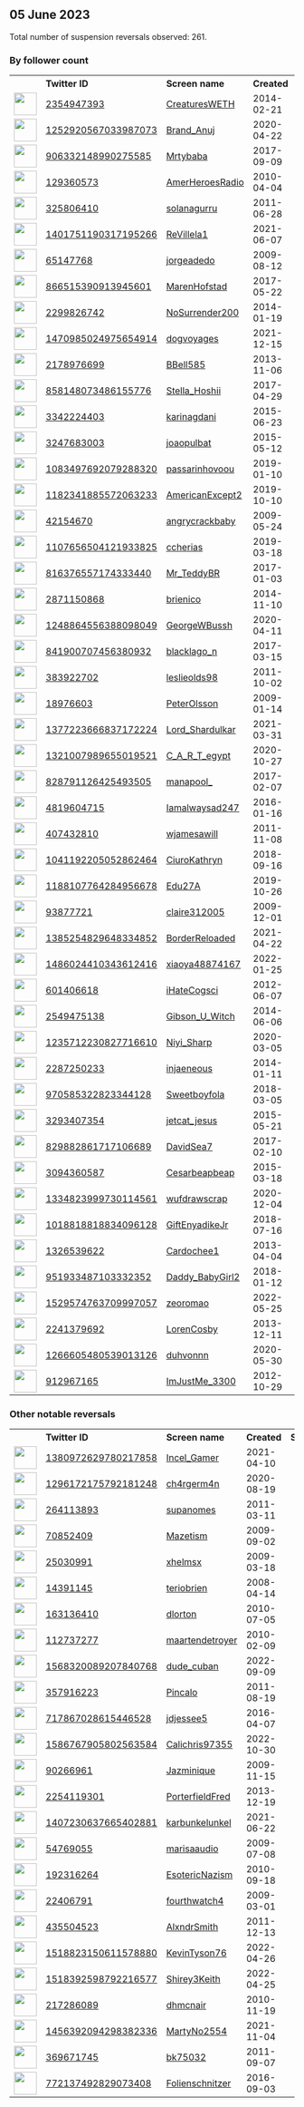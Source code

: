 
## 05 June 2023
Total number of suspension reversals observed: 261.

### By follower count
<table><tr><th></th><th align="left">Twitter ID</th><th align="left">Screen name</th>
<th align="left">Created</th><th align="left">Status</th><th align="left">Suspended</th><th align="left">Followers</th>
<tr><td><a href="https://pbs.twimg.com/profile_images/1666093471638355971/Ohqh8cWD_normal.jpg"><img src="https://pbs.twimg.com/profile_images/1666093471638355971/Ohqh8cWD_normal.jpg" width="40px" height="40px" align="center"/></a></td><td><a href="https://twitter.com/intent/user?user_id=2354947393">2354947393</a></td><td><a href="https://twitter.com/CreaturesWETH">CreaturesWETH</a></td><td>2014-02-21</td><td align="center"></td><td></td><td>118492</td></tr>
<tr><td><a href="https://pbs.twimg.com/profile_images/1398677279216046080/ReGXlqBT_normal.jpg"><img src="https://pbs.twimg.com/profile_images/1398677279216046080/ReGXlqBT_normal.jpg" width="40px" height="40px" align="center"/></a></td><td><a href="https://twitter.com/intent/user?user_id=1252920567033987073">1252920567033987073</a></td><td><a href="https://twitter.com/Brand_Anuj">Brand_Anuj</a></td><td>2020-04-22</td><td align="center"></td><td></td><td>114837</td></tr>
<tr><td><a href="https://pbs.twimg.com/profile_images/1665448837849161729/KvR-N5pc_normal.jpg"><img src="https://pbs.twimg.com/profile_images/1665448837849161729/KvR-N5pc_normal.jpg" width="40px" height="40px" align="center"/></a></td><td><a href="https://twitter.com/intent/user?user_id=906332148990275585">906332148990275585</a></td><td><a href="https://twitter.com/Mrtybaba">Mrtybaba</a></td><td>2017-09-09</td><td align="center"></td><td></td><td>50415</td></tr>
<tr><td><a href="https://pbs.twimg.com/profile_images/1143713042/twittericon_normal.PNG"><img src="https://pbs.twimg.com/profile_images/1143713042/twittericon_normal.PNG" width="40px" height="40px" align="center"/></a></td><td><a href="https://twitter.com/intent/user?user_id=129360573">129360573</a></td><td><a href="https://twitter.com/AmerHeroesRadio">AmerHeroesRadio</a></td><td>2010-04-04</td><td align="center"></td><td>2022-10-28</td><td>25071</td></tr>
<tr><td><a href="https://pbs.twimg.com/profile_images/1664077425536299009/eD0uHiUZ_normal.jpg"><img src="https://pbs.twimg.com/profile_images/1664077425536299009/eD0uHiUZ_normal.jpg" width="40px" height="40px" align="center"/></a></td><td><a href="https://twitter.com/intent/user?user_id=325806410">325806410</a></td><td><a href="https://twitter.com/solanagurru">solanagurru</a></td><td>2011-06-28</td><td align="center"></td><td>2023-05-04</td><td>22900</td></tr>
<tr><td><a href="https://pbs.twimg.com/profile_images/1584533912864395266/e_bcbxLc_normal.jpg"><img src="https://pbs.twimg.com/profile_images/1584533912864395266/e_bcbxLc_normal.jpg" width="40px" height="40px" align="center"/></a></td><td><a href="https://twitter.com/intent/user?user_id=1401751190317195266">1401751190317195266</a></td><td><a href="https://twitter.com/ReVillela1">ReVillela1</a></td><td>2021-06-07</td><td align="center"></td><td></td><td>22877</td></tr>
<tr><td><a href="https://pbs.twimg.com/profile_images/1509390791419912193/K0g6B043_normal.jpg"><img src="https://pbs.twimg.com/profile_images/1509390791419912193/K0g6B043_normal.jpg" width="40px" height="40px" align="center"/></a></td><td><a href="https://twitter.com/intent/user?user_id=65147768">65147768</a></td><td><a href="https://twitter.com/jorgeadedo">jorgeadedo</a></td><td>2009-08-12</td><td align="center"></td><td>2022-08-23</td><td>14852</td></tr>
<tr><td><a href="https://pbs.twimg.com/profile_images/1383589404426399746/2hkKp706_normal.jpg"><img src="https://pbs.twimg.com/profile_images/1383589404426399746/2hkKp706_normal.jpg" width="40px" height="40px" align="center"/></a></td><td><a href="https://twitter.com/intent/user?user_id=866515390913945601">866515390913945601</a></td><td><a href="https://twitter.com/MarenHofstad">MarenHofstad</a></td><td>2017-05-22</td><td align="center"></td><td>2022-12-31</td><td>13170</td></tr>
<tr><td><a href="https://pbs.twimg.com/profile_images/1391915541619687426/Kp5yMemu_normal.jpg"><img src="https://pbs.twimg.com/profile_images/1391915541619687426/Kp5yMemu_normal.jpg" width="40px" height="40px" align="center"/></a></td><td><a href="https://twitter.com/intent/user?user_id=2299826742">2299826742</a></td><td><a href="https://twitter.com/NoSurrender200">NoSurrender200</a></td><td>2014-01-19</td><td align="center"></td><td>2022-06-25</td><td>12603</td></tr>
<tr><td><a href="https://pbs.twimg.com/profile_images/1519368514137640960/Q9MPxkxC_normal.jpg"><img src="https://pbs.twimg.com/profile_images/1519368514137640960/Q9MPxkxC_normal.jpg" width="40px" height="40px" align="center"/></a></td><td><a href="https://twitter.com/intent/user?user_id=1470985024975654914">1470985024975654914</a></td><td><a href="https://twitter.com/dogvoyages">dogvoyages</a></td><td>2021-12-15</td><td align="center"></td><td>2022-08-03</td><td>10839</td></tr>
<tr><td><a href="https://pbs.twimg.com/profile_images/1659688882135351297/MIlQ7ckv_normal.jpg"><img src="https://pbs.twimg.com/profile_images/1659688882135351297/MIlQ7ckv_normal.jpg" width="40px" height="40px" align="center"/></a></td><td><a href="https://twitter.com/intent/user?user_id=2178976699">2178976699</a></td><td><a href="https://twitter.com/BBell585">BBell585</a></td><td>2013-11-06</td><td align="center"></td><td>2023-04-17</td><td>10185</td></tr>
<tr><td><a href="https://pbs.twimg.com/profile_images/1599200540113612801/52xPXGd1_normal.jpg"><img src="https://pbs.twimg.com/profile_images/1599200540113612801/52xPXGd1_normal.jpg" width="40px" height="40px" align="center"/></a></td><td><a href="https://twitter.com/intent/user?user_id=858148073486155776">858148073486155776</a></td><td><a href="https://twitter.com/Stella_Hoshii">Stella_Hoshii</a></td><td>2017-04-29</td><td align="center"></td><td>2023-05-27</td><td>10003</td></tr>
<tr><td><a href="https://pbs.twimg.com/profile_images/1349329567509585923/-XIiQ_x6_normal.jpg"><img src="https://pbs.twimg.com/profile_images/1349329567509585923/-XIiQ_x6_normal.jpg" width="40px" height="40px" align="center"/></a></td><td><a href="https://twitter.com/intent/user?user_id=3342224403">3342224403</a></td><td><a href="https://twitter.com/karinagdani">karinagdani</a></td><td>2015-06-23</td><td align="center"></td><td></td><td>7581</td></tr>
<tr><td><a href="https://pbs.twimg.com/profile_images/1426586185326018565/CgBbUOwY_normal.jpg"><img src="https://pbs.twimg.com/profile_images/1426586185326018565/CgBbUOwY_normal.jpg" width="40px" height="40px" align="center"/></a></td><td><a href="https://twitter.com/intent/user?user_id=3247683003">3247683003</a></td><td><a href="https://twitter.com/joaopulbat">joaopulbat</a></td><td>2015-05-12</td><td align="center"></td><td>2022-07-18</td><td>7040</td></tr>
<tr><td><a href="https://pbs.twimg.com/profile_images/1222312635233918976/_KtxVW3r_normal.jpg"><img src="https://pbs.twimg.com/profile_images/1222312635233918976/_KtxVW3r_normal.jpg" width="40px" height="40px" align="center"/></a></td><td><a href="https://twitter.com/intent/user?user_id=1083497692079288320">1083497692079288320</a></td><td><a href="https://twitter.com/passarinhovoou">passarinhovoou</a></td><td>2019-01-10</td><td align="center"></td><td></td><td>6305</td></tr>
<tr><td><a href="https://pbs.twimg.com/profile_images/1375852742309261315/M0cEMTjP_normal.jpg"><img src="https://pbs.twimg.com/profile_images/1375852742309261315/M0cEMTjP_normal.jpg" width="40px" height="40px" align="center"/></a></td><td><a href="https://twitter.com/intent/user?user_id=1182341885572063233">1182341885572063233</a></td><td><a href="https://twitter.com/AmericanExcept2">AmericanExcept2</a></td><td>2019-10-10</td><td align="center"></td><td>2022-10-29</td><td>6244</td></tr>
<tr><td><a href="https://pbs.twimg.com/profile_images/1669296488596271105/koEzA5vA_normal.jpg"><img src="https://pbs.twimg.com/profile_images/1669296488596271105/koEzA5vA_normal.jpg" width="40px" height="40px" align="center"/></a></td><td><a href="https://twitter.com/intent/user?user_id=42154670">42154670</a></td><td><a href="https://twitter.com/angrycrackbaby">angrycrackbaby</a></td><td>2009-05-24</td><td align="center"></td><td></td><td>6213</td></tr>
<tr><td><a href="https://pbs.twimg.com/profile_images/1667542786139193346/e6D6UCbD_normal.jpg"><img src="https://pbs.twimg.com/profile_images/1667542786139193346/e6D6UCbD_normal.jpg" width="40px" height="40px" align="center"/></a></td><td><a href="https://twitter.com/intent/user?user_id=1107656504121933825">1107656504121933825</a></td><td><a href="https://twitter.com/ccherias">ccherias</a></td><td>2019-03-18</td><td align="center"></td><td>2023-05-27</td><td>6157</td></tr>
<tr><td><a href="https://pbs.twimg.com/profile_images/1374191217236402179/iQ8-kfEf_normal.jpg"><img src="https://pbs.twimg.com/profile_images/1374191217236402179/iQ8-kfEf_normal.jpg" width="40px" height="40px" align="center"/></a></td><td><a href="https://twitter.com/intent/user?user_id=816376557174333440">816376557174333440</a></td><td><a href="https://twitter.com/Mr_TeddyBR">Mr_TeddyBR</a></td><td>2017-01-03</td><td align="center"></td><td>2022-07-03</td><td>5077</td></tr>
<tr><td><a href="https://pbs.twimg.com/profile_images/1425992056263122946/tzsYW7bW_normal.jpg"><img src="https://pbs.twimg.com/profile_images/1425992056263122946/tzsYW7bW_normal.jpg" width="40px" height="40px" align="center"/></a></td><td><a href="https://twitter.com/intent/user?user_id=2871150868">2871150868</a></td><td><a href="https://twitter.com/brienico">brienico</a></td><td>2014-11-10</td><td align="center"></td><td>2022-07-10</td><td>4933</td></tr>
<tr><td><a href="https://pbs.twimg.com/profile_images/1665833907550408704/7Xww9Xl5_normal.jpg"><img src="https://pbs.twimg.com/profile_images/1665833907550408704/7Xww9Xl5_normal.jpg" width="40px" height="40px" align="center"/></a></td><td><a href="https://twitter.com/intent/user?user_id=1248864556388098049">1248864556388098049</a></td><td><a href="https://twitter.com/GeorgeWBussh">GeorgeWBussh</a></td><td>2020-04-11</td><td align="center"></td><td></td><td>4849</td></tr>
<tr><td><a href="https://pbs.twimg.com/profile_images/1629416689883545601/3AsYXDsf_normal.jpg"><img src="https://pbs.twimg.com/profile_images/1629416689883545601/3AsYXDsf_normal.jpg" width="40px" height="40px" align="center"/></a></td><td><a href="https://twitter.com/intent/user?user_id=841900707456380932">841900707456380932</a></td><td><a href="https://twitter.com/blacklago_n">blacklago_n</a></td><td>2017-03-15</td><td align="center"></td><td>2023-05-27</td><td>4760</td></tr>
<tr><td><a href="https://pbs.twimg.com/profile_images/1665671745355804672/SY8lEVbb_normal.jpg"><img src="https://pbs.twimg.com/profile_images/1665671745355804672/SY8lEVbb_normal.jpg" width="40px" height="40px" align="center"/></a></td><td><a href="https://twitter.com/intent/user?user_id=383922702">383922702</a></td><td><a href="https://twitter.com/leslieolds98">leslieolds98</a></td><td>2011-10-02</td><td align="center"></td><td>2022-08-19</td><td>4402</td></tr>
<tr><td><a href="https://pbs.twimg.com/profile_images/639527151398711296/O1e2CPpg_normal.jpg"><img src="https://pbs.twimg.com/profile_images/639527151398711296/O1e2CPpg_normal.jpg" width="40px" height="40px" align="center"/></a></td><td><a href="https://twitter.com/intent/user?user_id=18976603">18976603</a></td><td><a href="https://twitter.com/PeterOlsson">PeterOlsson</a></td><td>2009-01-14</td><td align="center"></td><td>2023-05-27</td><td>3550</td></tr>
<tr><td><a href="https://pbs.twimg.com/profile_images/1667879361725485057/oeVf3A5R_normal.jpg"><img src="https://pbs.twimg.com/profile_images/1667879361725485057/oeVf3A5R_normal.jpg" width="40px" height="40px" align="center"/></a></td><td><a href="https://twitter.com/intent/user?user_id=1377223666837172224">1377223666837172224</a></td><td><a href="https://twitter.com/Lord_Shardulkar">Lord_Shardulkar</a></td><td>2021-03-31</td><td align="center"></td><td>2023-05-22</td><td>3456</td></tr>
<tr><td><a href="https://pbs.twimg.com/profile_images/1385491030632509441/2GALZf0k_normal.jpg"><img src="https://pbs.twimg.com/profile_images/1385491030632509441/2GALZf0k_normal.jpg" width="40px" height="40px" align="center"/></a></td><td><a href="https://twitter.com/intent/user?user_id=1321007989655019521">1321007989655019521</a></td><td><a href="https://twitter.com/C_A_R_T_egypt">C_A_R_T_egypt</a></td><td>2020-10-27</td><td align="center"></td><td>2023-04-13</td><td>3324</td></tr>
<tr><td><a href="https://pbs.twimg.com/profile_images/1667455527196975104/ChMSR1xk_normal.jpg"><img src="https://pbs.twimg.com/profile_images/1667455527196975104/ChMSR1xk_normal.jpg" width="40px" height="40px" align="center"/></a></td><td><a href="https://twitter.com/intent/user?user_id=828791126425493505">828791126425493505</a></td><td><a href="https://twitter.com/manapool_">manapool_</a></td><td>2017-02-07</td><td align="center"></td><td>2023-05-27</td><td>3259</td></tr>
<tr><td><a href="https://pbs.twimg.com/profile_images/1492575581455671305/ieGa2Mo4_normal.jpg"><img src="https://pbs.twimg.com/profile_images/1492575581455671305/ieGa2Mo4_normal.jpg" width="40px" height="40px" align="center"/></a></td><td><a href="https://twitter.com/intent/user?user_id=4819604715">4819604715</a></td><td><a href="https://twitter.com/Iamalwaysad247">Iamalwaysad247</a></td><td>2016-01-16</td><td align="center"></td><td>2022-05-21</td><td>3155</td></tr>
<tr><td><a href="https://pbs.twimg.com/profile_images/1238180755601108992/WojBHOqI_normal.jpg"><img src="https://pbs.twimg.com/profile_images/1238180755601108992/WojBHOqI_normal.jpg" width="40px" height="40px" align="center"/></a></td><td><a href="https://twitter.com/intent/user?user_id=407432810">407432810</a></td><td><a href="https://twitter.com/wjamesawill">wjamesawill</a></td><td>2011-11-08</td><td align="center"></td><td>2022-03-05</td><td>3084</td></tr>
<tr><td><a href="https://pbs.twimg.com/profile_images/1426551446632243204/SwLGBrxH_normal.jpg"><img src="https://pbs.twimg.com/profile_images/1426551446632243204/SwLGBrxH_normal.jpg" width="40px" height="40px" align="center"/></a></td><td><a href="https://twitter.com/intent/user?user_id=1041192205052862464">1041192205052862464</a></td><td><a href="https://twitter.com/CiuroKathryn">CiuroKathryn</a></td><td>2018-09-16</td><td align="center"></td><td>2022-03-13</td><td>3057</td></tr>
<tr><td><a href="https://pbs.twimg.com/profile_images/1547676105972166657/X9_hlTn6_normal.jpg"><img src="https://pbs.twimg.com/profile_images/1547676105972166657/X9_hlTn6_normal.jpg" width="40px" height="40px" align="center"/></a></td><td><a href="https://twitter.com/intent/user?user_id=1188107764284956678">1188107764284956678</a></td><td><a href="https://twitter.com/Edu27A">Edu27A</a></td><td>2019-10-26</td><td align="center"></td><td>2022-07-28</td><td>3035</td></tr>
<tr><td><a href="https://pbs.twimg.com/profile_images/1669360087981490179/tkOvViWt_normal.jpg"><img src="https://pbs.twimg.com/profile_images/1669360087981490179/tkOvViWt_normal.jpg" width="40px" height="40px" align="center"/></a></td><td><a href="https://twitter.com/intent/user?user_id=93877721">93877721</a></td><td><a href="https://twitter.com/claire312005">claire312005</a></td><td>2009-12-01</td><td align="center"></td><td>2022-05-04</td><td>2834</td></tr>
<tr><td><a href="https://pbs.twimg.com/profile_images/1578427662812565504/1kaNR33T_normal.jpg"><img src="https://pbs.twimg.com/profile_images/1578427662812565504/1kaNR33T_normal.jpg" width="40px" height="40px" align="center"/></a></td><td><a href="https://twitter.com/intent/user?user_id=1385254829648334852">1385254829648334852</a></td><td><a href="https://twitter.com/BorderReloaded">BorderReloaded</a></td><td>2021-04-22</td><td align="center"></td><td>2023-05-27</td><td>2743</td></tr>
<tr><td><a href="https://pbs.twimg.com/profile_images/1486024754331070464/t8UNF1nD_normal.jpg"><img src="https://pbs.twimg.com/profile_images/1486024754331070464/t8UNF1nD_normal.jpg" width="40px" height="40px" align="center"/></a></td><td><a href="https://twitter.com/intent/user?user_id=1486024410343612416">1486024410343612416</a></td><td><a href="https://twitter.com/xiaoya48874167">xiaoya48874167</a></td><td>2022-01-25</td><td align="center"></td><td>2023-05-27</td><td>2738</td></tr>
<tr><td><a href="https://pbs.twimg.com/profile_images/1485251772771979269/700AQbtU_normal.jpg"><img src="https://pbs.twimg.com/profile_images/1485251772771979269/700AQbtU_normal.jpg" width="40px" height="40px" align="center"/></a></td><td><a href="https://twitter.com/intent/user?user_id=601406618">601406618</a></td><td><a href="https://twitter.com/iHateCogsci">iHateCogsci</a></td><td>2012-06-07</td><td align="center"></td><td>2023-05-27</td><td>2481</td></tr>
<tr><td><a href="https://pbs.twimg.com/profile_images/1318118447235158016/RLWdElBF_normal.jpg"><img src="https://pbs.twimg.com/profile_images/1318118447235158016/RLWdElBF_normal.jpg" width="40px" height="40px" align="center"/></a></td><td><a href="https://twitter.com/intent/user?user_id=2549475138">2549475138</a></td><td><a href="https://twitter.com/Gibson_U_Witch">Gibson_U_Witch</a></td><td>2014-06-06</td><td align="center"></td><td></td><td>2415</td></tr>
<tr><td><a href="https://pbs.twimg.com/profile_images/1548243811293220870/toI1Jy1X_normal.jpg"><img src="https://pbs.twimg.com/profile_images/1548243811293220870/toI1Jy1X_normal.jpg" width="40px" height="40px" align="center"/></a></td><td><a href="https://twitter.com/intent/user?user_id=1235712230827716610">1235712230827716610</a></td><td><a href="https://twitter.com/Niyi_Sharp">Niyi_Sharp</a></td><td>2020-03-05</td><td align="center"></td><td>2022-11-16</td><td>2349</td></tr>
<tr><td><a href="https://pbs.twimg.com/profile_images/1256001105483444224/Av04nGMV_normal.jpg"><img src="https://pbs.twimg.com/profile_images/1256001105483444224/Av04nGMV_normal.jpg" width="40px" height="40px" align="center"/></a></td><td><a href="https://twitter.com/intent/user?user_id=2287250233">2287250233</a></td><td><a href="https://twitter.com/injaeneous">injaeneous</a></td><td>2014-01-11</td><td align="center"></td><td>2022-08-19</td><td>2304</td></tr>
<tr><td><a href="https://pbs.twimg.com/profile_images/1536356445138083844/awr-OGLg_normal.jpg"><img src="https://pbs.twimg.com/profile_images/1536356445138083844/awr-OGLg_normal.jpg" width="40px" height="40px" align="center"/></a></td><td><a href="https://twitter.com/intent/user?user_id=970585322823344128">970585322823344128</a></td><td><a href="https://twitter.com/Sweetboyfola">Sweetboyfola</a></td><td>2018-03-05</td><td align="center"></td><td>2023-01-28</td><td>2302</td></tr>
<tr><td><a href="https://pbs.twimg.com/profile_images/601498520323928064/cS5HhnnV_normal.jpg"><img src="https://pbs.twimg.com/profile_images/601498520323928064/cS5HhnnV_normal.jpg" width="40px" height="40px" align="center"/></a></td><td><a href="https://twitter.com/intent/user?user_id=3293407354">3293407354</a></td><td><a href="https://twitter.com/jetcat_jesus">jetcat_jesus</a></td><td>2015-05-21</td><td align="center"></td><td>2022-03-28</td><td>2142</td></tr>
<tr><td><a href="https://pbs.twimg.com/profile_images/917683058463072256/KZ3rwRDS_normal.jpg"><img src="https://pbs.twimg.com/profile_images/917683058463072256/KZ3rwRDS_normal.jpg" width="40px" height="40px" align="center"/></a></td><td><a href="https://twitter.com/intent/user?user_id=829882861717106689">829882861717106689</a></td><td><a href="https://twitter.com/DavidSea7">DavidSea7</a></td><td>2017-02-10</td><td align="center"></td><td></td><td>1995</td></tr>
<tr><td><a href="https://pbs.twimg.com/profile_images/1586853813750743043/cj9fXN1p_normal.jpg"><img src="https://pbs.twimg.com/profile_images/1586853813750743043/cj9fXN1p_normal.jpg" width="40px" height="40px" align="center"/></a></td><td><a href="https://twitter.com/intent/user?user_id=3094360587">3094360587</a></td><td><a href="https://twitter.com/Cesarbeapbeap">Cesarbeapbeap</a></td><td>2015-03-18</td><td align="center"></td><td>2022-11-20</td><td>1959</td></tr>
<tr><td><a href="https://pbs.twimg.com/profile_images/1487345477368844294/3BIwfYM6_normal.jpg"><img src="https://pbs.twimg.com/profile_images/1487345477368844294/3BIwfYM6_normal.jpg" width="40px" height="40px" align="center"/></a></td><td><a href="https://twitter.com/intent/user?user_id=1334823999730114561">1334823999730114561</a></td><td><a href="https://twitter.com/wufdrawscrap">wufdrawscrap</a></td><td>2020-12-04</td><td align="center"></td><td>2023-05-27</td><td>1875</td></tr>
<tr><td><a href="https://pbs.twimg.com/profile_images/1397521348914733056/9EIUk1-4_normal.jpg"><img src="https://pbs.twimg.com/profile_images/1397521348914733056/9EIUk1-4_normal.jpg" width="40px" height="40px" align="center"/></a></td><td><a href="https://twitter.com/intent/user?user_id=1018818818834096128">1018818818834096128</a></td><td><a href="https://twitter.com/GiftEnyadikeJr">GiftEnyadikeJr</a></td><td>2018-07-16</td><td align="center"></td><td>2022-12-02</td><td>1761</td></tr>
<tr><td><a href="https://pbs.twimg.com/profile_images/1196432318233227265/rz7InoN0_normal.jpg"><img src="https://pbs.twimg.com/profile_images/1196432318233227265/rz7InoN0_normal.jpg" width="40px" height="40px" align="center"/></a></td><td><a href="https://twitter.com/intent/user?user_id=1326539622">1326539622</a></td><td><a href="https://twitter.com/Cardochee1">Cardochee1</a></td><td>2013-04-04</td><td align="center"></td><td>2023-05-27</td><td>1668</td></tr>
<tr><td><a href="https://pbs.twimg.com/profile_images/1660700385781137412/Qyd23j2B_normal.jpg"><img src="https://pbs.twimg.com/profile_images/1660700385781137412/Qyd23j2B_normal.jpg" width="40px" height="40px" align="center"/></a></td><td><a href="https://twitter.com/intent/user?user_id=951933487103332352">951933487103332352</a></td><td><a href="https://twitter.com/Daddy_BabyGirl2">Daddy_BabyGirl2</a></td><td>2018-01-12</td><td align="center"></td><td>2023-02-04</td><td>1538</td></tr>
<tr><td><a href="https://pbs.twimg.com/profile_images/1529575132972425218/nbwP9LYr_normal.jpg"><img src="https://pbs.twimg.com/profile_images/1529575132972425218/nbwP9LYr_normal.jpg" width="40px" height="40px" align="center"/></a></td><td><a href="https://twitter.com/intent/user?user_id=1529574763709997057">1529574763709997057</a></td><td><a href="https://twitter.com/zeoromao">zeoromao</a></td><td>2022-05-25</td><td align="center"></td><td>2022-10-12</td><td>1482</td></tr>
<tr><td><a href="https://pbs.twimg.com/profile_images/378800000860136506/Zfsj4GQO_normal.jpeg"><img src="https://pbs.twimg.com/profile_images/378800000860136506/Zfsj4GQO_normal.jpeg" width="40px" height="40px" align="center"/></a></td><td><a href="https://twitter.com/intent/user?user_id=2241379692">2241379692</a></td><td><a href="https://twitter.com/LorenCosby">LorenCosby</a></td><td>2013-12-11</td><td align="center"></td><td></td><td>1402</td></tr>
<tr><td><a href="https://pbs.twimg.com/profile_images/1668938189682229255/52IrKvRT_normal.jpg"><img src="https://pbs.twimg.com/profile_images/1668938189682229255/52IrKvRT_normal.jpg" width="40px" height="40px" align="center"/></a></td><td><a href="https://twitter.com/intent/user?user_id=1266605480539013126">1266605480539013126</a></td><td><a href="https://twitter.com/duhvonnn">duhvonnn</a></td><td>2020-05-30</td><td align="center"></td><td></td><td>1381</td></tr>
<tr><td><a href="https://pbs.twimg.com/profile_images/1363450702446665730/r1CdNte7_normal.jpg"><img src="https://pbs.twimg.com/profile_images/1363450702446665730/r1CdNte7_normal.jpg" width="40px" height="40px" align="center"/></a></td><td><a href="https://twitter.com/intent/user?user_id=912967165">912967165</a></td><td><a href="https://twitter.com/ImJustMe_3300">ImJustMe_3300</a></td><td>2012-10-29</td><td align="center"></td><td>2023-03-23</td><td>1378</td></tr>
</table>

### Other notable reversals
<table><tr><th></th><th align="left">Twitter ID</th><th align="left">Screen name</th>
<th align="left">Created</th><th align="left">Status</th><th align="left">Suspended</th><th align="left">Followers</th>
<tr><td><a href="https://pbs.twimg.com/profile_images/1662902493687283713/hm3ComC4_normal.jpg"><img src="https://pbs.twimg.com/profile_images/1662902493687283713/hm3ComC4_normal.jpg" width="40px" height="40px" align="center"/></a></td><td><a href="https://twitter.com/intent/user?user_id=1380972629780217858">1380972629780217858</a></td><td><a href="https://twitter.com/Incel_Gamer">Incel_Gamer</a></td><td>2021-04-10</td><td align="center">🔒</td><td>2023-05-27</td><td>420</td></tr>
<tr><td><a href="https://pbs.twimg.com/profile_images/1668678340239040512/PcX3AzbB_normal.jpg"><img src="https://pbs.twimg.com/profile_images/1668678340239040512/PcX3AzbB_normal.jpg" width="40px" height="40px" align="center"/></a></td><td><a href="https://twitter.com/intent/user?user_id=1296172175792181248">1296172175792181248</a></td><td><a href="https://twitter.com/ch4rgerm4n">ch4rgerm4n</a></td><td>2020-08-19</td><td align="center"></td><td>2023-05-27</td><td>936</td></tr>
<tr><td><a href="https://abs.twimg.com/sticky/default_profile_images/default_profile_normal.png"><img src="https://abs.twimg.com/sticky/default_profile_images/default_profile_normal.png" width="40px" height="40px" align="center"/></a></td><td><a href="https://twitter.com/intent/user?user_id=264113893">264113893</a></td><td><a href="https://twitter.com/supanomes">supanomes</a></td><td>2011-03-11</td><td align="center"></td><td>2023-05-29</td><td>26</td></tr>
<tr><td><a href="https://pbs.twimg.com/profile_images/1260202949424414726/92XRezPN_normal.jpg"><img src="https://pbs.twimg.com/profile_images/1260202949424414726/92XRezPN_normal.jpg" width="40px" height="40px" align="center"/></a></td><td><a href="https://twitter.com/intent/user?user_id=70852409">70852409</a></td><td><a href="https://twitter.com/Mazetism">Mazetism</a></td><td>2009-09-02</td><td align="center"></td><td>2023-05-27</td><td>80</td></tr>
<tr><td><a href="https://pbs.twimg.com/profile_images/1006409030141661184/SuqLh_RQ_normal.jpg"><img src="https://pbs.twimg.com/profile_images/1006409030141661184/SuqLh_RQ_normal.jpg" width="40px" height="40px" align="center"/></a></td><td><a href="https://twitter.com/intent/user?user_id=25030991">25030991</a></td><td><a href="https://twitter.com/xhelmsx">xhelmsx</a></td><td>2009-03-18</td><td align="center"></td><td>2023-04-09</td><td>119</td></tr>
<tr><td><a href="https://pbs.twimg.com/profile_images/52807315/headshot__edited_normal.jpg"><img src="https://pbs.twimg.com/profile_images/52807315/headshot__edited_normal.jpg" width="40px" height="40px" align="center"/></a></td><td><a href="https://twitter.com/intent/user?user_id=14391145">14391145</a></td><td><a href="https://twitter.com/teriobrien">teriobrien</a></td><td>2008-04-14</td><td align="center"></td><td>2023-05-27</td><td>1291</td></tr>
<tr><td><a href="https://pbs.twimg.com/profile_images/614180948494520320/D2AcfZh__normal.jpg"><img src="https://pbs.twimg.com/profile_images/614180948494520320/D2AcfZh__normal.jpg" width="40px" height="40px" align="center"/></a></td><td><a href="https://twitter.com/intent/user?user_id=163136410">163136410</a></td><td><a href="https://twitter.com/dlorton">dlorton</a></td><td>2010-07-05</td><td align="center"></td><td>2023-05-10</td><td>39</td></tr>
<tr><td><a href="https://abs.twimg.com/sticky/default_profile_images/default_profile_normal.png"><img src="https://abs.twimg.com/sticky/default_profile_images/default_profile_normal.png" width="40px" height="40px" align="center"/></a></td><td><a href="https://twitter.com/intent/user?user_id=112737277">112737277</a></td><td><a href="https://twitter.com/maartendetroyer">maartendetroyer</a></td><td>2010-02-09</td><td align="center"></td><td>2022-11-28</td><td>10</td></tr>
<tr><td><a href="https://pbs.twimg.com/profile_images/1622301541351755778/K2Gj6sVW_normal.jpg"><img src="https://pbs.twimg.com/profile_images/1622301541351755778/K2Gj6sVW_normal.jpg" width="40px" height="40px" align="center"/></a></td><td><a href="https://twitter.com/intent/user?user_id=1568320089207840768">1568320089207840768</a></td><td><a href="https://twitter.com/dude_cuban">dude_cuban</a></td><td>2022-09-09</td><td align="center"></td><td>2023-04-26</td><td>649</td></tr>
<tr><td><a href="https://pbs.twimg.com/profile_images/948376706112307200/_an__PQ0_normal.jpg"><img src="https://pbs.twimg.com/profile_images/948376706112307200/_an__PQ0_normal.jpg" width="40px" height="40px" align="center"/></a></td><td><a href="https://twitter.com/intent/user?user_id=357916223">357916223</a></td><td><a href="https://twitter.com/Pincalo">Pincalo</a></td><td>2011-08-19</td><td align="center"></td><td>2023-05-27</td><td>367</td></tr>
<tr><td><a href="https://pbs.twimg.com/profile_images/1173784114333396993/1dNNVdq8_normal.jpg"><img src="https://pbs.twimg.com/profile_images/1173784114333396993/1dNNVdq8_normal.jpg" width="40px" height="40px" align="center"/></a></td><td><a href="https://twitter.com/intent/user?user_id=717867028615446528">717867028615446528</a></td><td><a href="https://twitter.com/jdjessee5">jdjessee5</a></td><td>2016-04-07</td><td align="center"></td><td>2023-05-30</td><td>10</td></tr>
<tr><td><a href="https://pbs.twimg.com/profile_images/1586768101382983681/z1XVIHGl_normal.png"><img src="https://pbs.twimg.com/profile_images/1586768101382983681/z1XVIHGl_normal.png" width="40px" height="40px" align="center"/></a></td><td><a href="https://twitter.com/intent/user?user_id=1586767905802563584">1586767905802563584</a></td><td><a href="https://twitter.com/Calichris97355">Calichris97355</a></td><td>2022-10-30</td><td align="center"></td><td>2022-12-01</td><td>10</td></tr>
<tr><td><a href="https://pbs.twimg.com/profile_images/943907011510591488/d72Kc8Y2_normal.jpg"><img src="https://pbs.twimg.com/profile_images/943907011510591488/d72Kc8Y2_normal.jpg" width="40px" height="40px" align="center"/></a></td><td><a href="https://twitter.com/intent/user?user_id=90266961">90266961</a></td><td><a href="https://twitter.com/Jazminique">Jazminique</a></td><td>2009-11-15</td><td align="center"></td><td>2023-05-17</td><td>51</td></tr>
<tr><td><a href="https://pbs.twimg.com/profile_images/1289532757836791809/fRG0rvSA_normal.jpg"><img src="https://pbs.twimg.com/profile_images/1289532757836791809/fRG0rvSA_normal.jpg" width="40px" height="40px" align="center"/></a></td><td><a href="https://twitter.com/intent/user?user_id=2254119301">2254119301</a></td><td><a href="https://twitter.com/PorterfieldFred">PorterfieldFred</a></td><td>2013-12-19</td><td align="center"></td><td>2023-05-17</td><td>49</td></tr>
<tr><td><a href="https://pbs.twimg.com/profile_images/1649321632970731523/9q9Tkw6m_normal.jpg"><img src="https://pbs.twimg.com/profile_images/1649321632970731523/9q9Tkw6m_normal.jpg" width="40px" height="40px" align="center"/></a></td><td><a href="https://twitter.com/intent/user?user_id=1407230637665402881">1407230637665402881</a></td><td><a href="https://twitter.com/karbunkelunkel">karbunkelunkel</a></td><td>2021-06-22</td><td align="center"></td><td>2023-05-27</td><td>160</td></tr>
<tr><td><a href="https://abs.twimg.com/sticky/default_profile_images/default_profile_normal.png"><img src="https://abs.twimg.com/sticky/default_profile_images/default_profile_normal.png" width="40px" height="40px" align="center"/></a></td><td><a href="https://twitter.com/intent/user?user_id=54769055">54769055</a></td><td><a href="https://twitter.com/marisaaudio">marisaaudio</a></td><td>2009-07-08</td><td align="center">🔒</td><td>2023-04-28</td><td>6</td></tr>
<tr><td><a href="https://pbs.twimg.com/profile_images/1668838348902010880/3YH9yoOe_normal.jpg"><img src="https://pbs.twimg.com/profile_images/1668838348902010880/3YH9yoOe_normal.jpg" width="40px" height="40px" align="center"/></a></td><td><a href="https://twitter.com/intent/user?user_id=192316264">192316264</a></td><td><a href="https://twitter.com/EsotericNazism">EsotericNazism</a></td><td>2010-09-18</td><td align="center"></td><td>2023-06-05</td><td>903</td></tr>
<tr><td><a href="https://pbs.twimg.com/profile_images/851888867246583808/2uXHlAzr_normal.jpg"><img src="https://pbs.twimg.com/profile_images/851888867246583808/2uXHlAzr_normal.jpg" width="40px" height="40px" align="center"/></a></td><td><a href="https://twitter.com/intent/user?user_id=22406791">22406791</a></td><td><a href="https://twitter.com/fourthwatch4">fourthwatch4</a></td><td>2009-03-01</td><td align="center">🔒</td><td>2022-11-30</td><td>9</td></tr>
<tr><td><a href="https://pbs.twimg.com/profile_images/1622298389554647041/d7iRKDw6_normal.jpg"><img src="https://pbs.twimg.com/profile_images/1622298389554647041/d7iRKDw6_normal.jpg" width="40px" height="40px" align="center"/></a></td><td><a href="https://twitter.com/intent/user?user_id=435504523">435504523</a></td><td><a href="https://twitter.com/AlxndrSmith">AlxndrSmith</a></td><td>2011-12-13</td><td align="center"></td><td>2023-05-28</td><td>260</td></tr>
<tr><td><a href="https://pbs.twimg.com/profile_images/1599152349905575936/cdG16QNT_normal.jpg"><img src="https://pbs.twimg.com/profile_images/1599152349905575936/cdG16QNT_normal.jpg" width="40px" height="40px" align="center"/></a></td><td><a href="https://twitter.com/intent/user?user_id=1518823150611578880">1518823150611578880</a></td><td><a href="https://twitter.com/KevinTyson76">KevinTyson76</a></td><td>2022-04-26</td><td align="center"></td><td>2023-01-03</td><td>82</td></tr>
<tr><td><a href="https://pbs.twimg.com/profile_images/1522653373392211970/psb-0NrE_normal.jpg"><img src="https://pbs.twimg.com/profile_images/1522653373392211970/psb-0NrE_normal.jpg" width="40px" height="40px" align="center"/></a></td><td><a href="https://twitter.com/intent/user?user_id=1518392598792216577">1518392598792216577</a></td><td><a href="https://twitter.com/Shirey3Keith">Shirey3Keith</a></td><td>2022-04-25</td><td align="center"></td><td>2022-12-04</td><td>36</td></tr>
<tr><td><a href="https://pbs.twimg.com/profile_images/1094616474944061440/DoePQBpb_normal.jpg"><img src="https://pbs.twimg.com/profile_images/1094616474944061440/DoePQBpb_normal.jpg" width="40px" height="40px" align="center"/></a></td><td><a href="https://twitter.com/intent/user?user_id=217286089">217286089</a></td><td><a href="https://twitter.com/dhmcnair">dhmcnair</a></td><td>2010-11-19</td><td align="center"></td><td>2023-05-20</td><td>97</td></tr>
<tr><td><a href="https://pbs.twimg.com/profile_images/1456392392479805444/SdWi8CSv_normal.jpg"><img src="https://pbs.twimg.com/profile_images/1456392392479805444/SdWi8CSv_normal.jpg" width="40px" height="40px" align="center"/></a></td><td><a href="https://twitter.com/intent/user?user_id=1456392094298382336">1456392094298382336</a></td><td><a href="https://twitter.com/MartyNo2554">MartyNo2554</a></td><td>2021-11-04</td><td align="center"></td><td>2022-07-24</td><td>11</td></tr>
<tr><td><a href="https://abs.twimg.com/sticky/default_profile_images/default_profile_normal.png"><img src="https://abs.twimg.com/sticky/default_profile_images/default_profile_normal.png" width="40px" height="40px" align="center"/></a></td><td><a href="https://twitter.com/intent/user?user_id=369671745">369671745</a></td><td><a href="https://twitter.com/bk75032">bk75032</a></td><td>2011-09-07</td><td align="center"></td><td>2023-06-03</td><td>3</td></tr>
<tr><td><a href="https://pbs.twimg.com/profile_images/1192852361561223173/GJqJ-c9e_normal.jpg"><img src="https://pbs.twimg.com/profile_images/1192852361561223173/GJqJ-c9e_normal.jpg" width="40px" height="40px" align="center"/></a></td><td><a href="https://twitter.com/intent/user?user_id=772137492829073408">772137492829073408</a></td><td><a href="https://twitter.com/Folienschnitzer">Folienschnitzer</a></td><td>2016-09-03</td><td align="center"></td><td>2023-05-14</td><td>953</td></tr>
</table>
